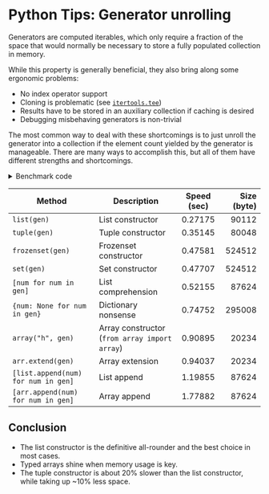 # Python Tips: Generator unrolling

Generators are computed iterables, which only require a fraction of the space that would normally be necessary to store a fully populated collection in memory. 

While this property is generally beneficial, they also bring along some ergonomic problems:

* No index operator support
* Cloning is problematic (see [`itertools.tee`](https://docs.python.org/3/library/itertools.html#itertools.tee))
* Results have to be stored in an auxiliary collection if caching is desired
* Debugging misbehaving generators is non-trivial

The most common way to deal with these shortcomings is to just unroll the generator into a collection if the element count yielded by the generator is manageable. There are many ways to accomplish this, but all of them have different strengths and shortcomings.

<details><summary>Benchmark code</summary>

```python
from timeit import timeit
from functools import partial
from array import array
from sys import getsizeof

RUNS = 1000
RANGE = 10000

for exprs, desc in (
    (lambda gen: list(gen), "List constructor"),
    (
        lambda gen: (lambda gen, list: [list.append(num) for num in gen])(gen, list()),
        "List append",
    ),
    (lambda gen: [num for num in gen], "List comprehension"),
    (lambda gen: tuple(gen), "Tuple constructor"),
    (lambda gen: set(gen), "Set constructor"),
    (lambda gen: frozenset(gen), "Frozenset constructor"),
    (lambda gen: {num: None for num in gen}, "Dictionary nonsense"),
    (lambda gen: array("h", gen), "Array constructor"),
    (
        lambda gen: (lambda gen, arr: arr.extend(gen) or arr)(gen, array("h")),
        "Array extension",
    ),
    (
        lambda gen: (lambda gen, arr: [arr.append(num) for num in gen])(
            gen, array("h")
        ),
        "Array append",
    ),
):
    bound_expr = partial(exprs, (lambda: range(RANGE))())
    print(f"{timeit(bound_expr, number=RUNS):.5f}s: {desc} ({getsizeof(bound_expr())})")
```

</details>

|Method|Description|Speed (sec)|Size (byte)|
|------|-----------|:---------:|----------:|
|`list(gen)`|List constructor|0.27175|90112|
|`tuple(gen)`|Tuple constructor|0.35145|80048|
|`frozenset(gen)`|Frozenset constructor|0.47581|524512|
|`set(gen)`|Set constructor|0.47707|524512|
|`[num for num in gen]`|List comprehension|0.52155|87624|
|`{num: None for num in gen}`|Dictionary nonsense|0.74752|295008|
|`array("h", gen)`|Array constructor (`from array import array`)|0.90895|20234|
|`arr.extend(gen)`|Array extension|0.94037|20234|
|`[list.append(num) for num in gen]`|List append|1.19855|87624|
|`[arr.append(num) for num in gen]`|Array append|1.77882|87624|


## Conclusion
* The list constructor is the definitive all-rounder and the best choice in most cases. 
* Typed arrays shine when memory usage is key.
* The tuple constructor is about 20% slower than the list constructor, while taking up ~10% less space.
